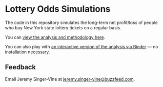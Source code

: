 # Lottery Odds Simulations

The code in this repository simulates the long-term net profit/loss of people who buy New York state lottery tickets on a regular basis.

You can [view the analysis and methodology here](notebooks/lottery-odds-simulation.ipynb).

You can also play with [an interactive version of the analysis via Binder](http://mybinder.org/repo/buzzfeednews/2015-11-lottery-simulations) — no installation necessary.

## Feedback

Email Jeremy Singer-Vine at jeremy.singer-vine@buzzfeed.com.
